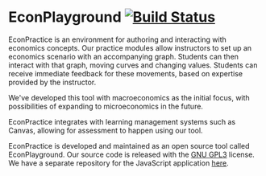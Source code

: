 # EconPlayground [![Build Status](https://travis-ci.org/ccnmtl/econplayground.svg?branch=master)](https://travis-ci.org/ccnmtl/econplayground)

EconPractice is an environment for authoring and interacting with economics concepts. Our practice modules allow instructors to set up an economics scenario with an accompanying graph. Students can then interact with that graph, moving curves and changing values. Students can receive immediate feedback for these movements, based on expertise provided by the instructor.

We've developed this tool with macroeconomics as the initial focus, with possibilities of expanding to microeconomics in the future.

EconPractice integrates with learning management systems such as Canvas, allowing for assessment to happen using our tool.

EconPractice is developed and maintained as an open source tool called EconPlayground. Our source code is released with the [GNU GPL3](https://www.gnu.org/licenses/gpl-3.0.txt) license. We have a separate repository for the JavaScript application [here](https://github.com/ccnmtl/econplayground.js).
